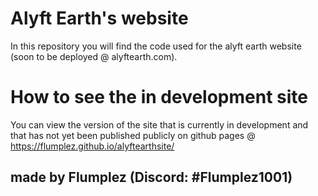 # Alyft Earth's website

In this repository you will find the code used for the alyft earth website (soon to be deployed @ alyftearth.com).

# How to see the in development site

You can view the version of the site that is currently in development and that has not yet been published publicly on github pages @ https://flumplez.github.io/alyftearthsite/

## made by Flumplez (Discord: #Flumplez1001)